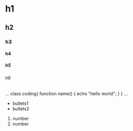 # h1
## h2
### h3
#### h4
##### h5
###### h6
...
class coding{
    function name() {
        echo "hello world";
    }
}
...

- bullets1
- bullets2

1. number
2. number